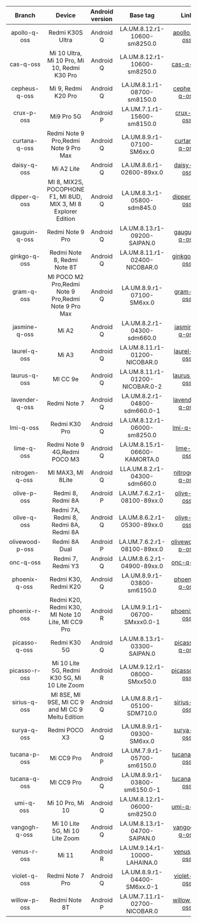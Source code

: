 | Branch | Device | Android version | Base tag | Link |
| :-: | :-: | :-: | :-: | :-: |
| apollo-q-oss | Redmi K30S Ultra | Android Q | LA.UM.8.12.r1-10600-sm8250.0 | [apollo-q-oss](https://github.com/MiCode/vendor_qcom_opensource_wlan/tree/apollo-q-oss) |
| cas-q-oss | Mi 10 Ultra, Mi 10 Pro, Mi 10, Redmi K30 Pro | Android Q | LA.UM.8.12.r1-10600-sm8250.0 | [cas-q-oss](https://github.com/MiCode/vendor_qcom_opensource_wlan/tree/cas-q-oss) |
| cepheus-q-oss | Mi 9, Redmi K20 Pro | Android Q | LA.UM.8.1.r1-08700-sm8150.0 | [cepheus-q-oss](https://github.com/MiCode/vendor_qcom_opensource_wlan/tree/cepheus-q-oss) |
| crux-p-oss | Mi9 Pro 5G | Android P | LA.UM.7.1.r1-15600-sm8150.0 | [crux-p-oss](https://github.com/MiCode/vendor_qcom_opensource_wlan/tree/crux-p-oss) |
| curtana-q-oss | Redmi Note 9 Pro,Redmi Note 9 Pro Max | Android Q | LA.UM.8.9.r1-07100-SM6xx.0 | [curtana-q-oss](https://github.com/MiCode/vendor_qcom_opensource_wlan/tree/curtana-q-oss) |
| daisy-q-oss | Mi A2 Lite| Android Q | LA.UM.8.6.r1-02600-89xx.0 | [daisy-q-oss](https://github.com/MiCode/vendor_qcom_opensource_wlan/tree/daisy-q-oss) |
| dipper-q-oss | MI 8, MIX2S, POCOPHONE F1, MI 8UD, MIX 3, MI 8 Explorer Edition | Android Q | LA.UM.8.3.r1-05800-sdm845.0 | [dipper-q-oss](https://github.com/MiCode/vendor_qcom_opensource_wlan/tree/dipper-q-oss) |
| gauguin-q-oss | Redmi Note 9 Pro | Android Q | LA.UM.8.13.r1-09200-SAIPAN.0 | [gauguin-q-oss](https://github.com/MiCode/vendor_qcom_opensource_wlan/tree/gauguin-q-oss) |
| ginkgo-q-oss | Redmi Note 8, Redmi Note 8T | Android Q | LA.UM.8.11.r1-02400-NICOBAR.0 | [ginkgo-q-oss](https://github.com/MiCode/vendor_qcom_opensource_wlan/tree/ginkgo-q-oss) |
| gram-q-oss | MI POCO M2 Pro,Redmi Note 9 Pro,Redmi Note 9 Pro Max | Android Q | LA.UM.8.9.r1-07100-SM6xx.0 | [gram-q-oss](https://github.com/MiCode/vendor_qcom_opensource_wlan/tree/gram-q-oss) |
| jasmine-q-oss| Mi A2 | Android Q | LA.UM.8.2.r1-04300-sdm660.0 | [jasmine-q-oss](https://github.com/MiCode/vendor_qcom_opensource_wlan/tree/jasmine-q-oss) |
| laurel-q-oss| Mi A3 | Android Q | LA.UM.8.11.r1-01200-NICOBAR.0 | [laurel-q-oss](https://github.com/MiCode/vendor_qcom_opensource_wlan/tree/laurel-q-oss) |
| laurus-q-oss | MI CC 9e | Android Q | LA.UM.8.11.r1-01200-NICOBAR.0-2 | [laurus-q-oss](https://github.com/MiCode/vendor_qcom_opensource_wlan/tree/laurus-q-oss) |
| lavender-q-oss | Redmi Note 7 | Android Q | LA.UM.8.2.r1-04800-sdm660.0-1 | [lavender-q-oss](https://github.com/MiCode/vendor_qcom_opensource_wlan/tree/lavender-q-oss) |
| lmi-q-oss | Redmi K30 Pro| Android Q | LA.UM.8.12.r1-06000-sm8250.0 | [lmi-q-oss](https://github.com/MiCode/vendor_qcom_opensource_wlan/tree/lmi-q-oss) |
| lime-q-oss | Redmi Note 9 4G,Redmi POCO M3 | Android Q | LA.UM.8.15.r1-06600-KAMORTA.0 | [lime-q-oss](https://github.com/MiCode/vendor_qcom_opensource_wlan/tree/lime-q-oss) |
| nitrogen-q-oss | MI MAX3, MI 8Lite| Android Q | LLA.UM.8.2.r1-04300-sdm660.0 | [nitrogen-q-oss](https://github.com/MiCode/vendor_qcom_opensource_wlan/tree/nitrogen-q-oss) |
| olive-p-oss | Redmi 8, Redmi 8A | Android P | LA.UM.7.6.2.r1-08100-89xx.0 | [olive-p-oss](https://github.com/MiCode/vendor_qcom_opensource_wlan/tree/olive-p-oss) |
| olive-q-oss | Redmi 7A, Redmi 8, Redmi 8A, Redmi 8A | Android Q | LA.UM.8.6.2.r1-05300-89xx.0 | [olive-q-oss](https://github.com/MiCode/vendor_qcom_opensource_wlan/tree/olive-q-oss) |
| olivewood-p-oss | Redmi 8A Dual | Android P | LA.UM.7.6.2.r1-08100-89xx.0 | [olivewood-p-oss](https://github.com/MiCode/vendor_qcom_opensource_wlan/tree/olivewood-p-oss) |
| onc-q-oss | Redmi 7, Redmi Y3 | Android Q | LA.UM.8.6.2.r1-04900-89xx.0 | [onc-q-oss](https://github.com/MiCode/vendor_qcom_opensource_wlan/tree/onc-q-oss) |
| phoenix-q-oss | Redmi K30, Redmi K20 | Android Q | LA.UM.8.9.r1-03800-sm6150.0 | [phoenix-q-oss](https://github.com/MiCode/vendor_qcom_opensource_wlan/tree/phoenix-q-oss) |
| phoenix-r-oss | Redmi K20, Redmi K30, MI Note 10 Lite, MI CC9 Pro | Android R | LA.UM.9.1.r1-06700-SMxxx0.0-1 | [phoenix-r-oss](https://github.com/MiCode/vendor_qcom_opensource_wlan/tree/phoenix-r-oss) |
| picasso-q-oss | Redmi K30 5G | Android Q | LA.UM.8.13.r1-03300-SAIPAN.0 | [picasso-q-oss](https://github.com/MiCode/vendor_qcom_opensource_wlan/tree/picasso-q-oss) |
| picasso-r-oss | Mi 10 Lite 5G, Redmi K30 5G, Mi 10 Lite Zoom | Android R | LA.UM.9.12.r1-08000-SMxx50.0 | [picasso-r-oss](https://github.com/MiCode/vendor_qcom_opensource_wlan/tree/picasso-r-oss) |
| sirius-q-oss | MI 8SE, MI 9SE, MI CC 9 and MI CC 9 Meitu Edition | Android Q | LA.UM.8.8.r1-05100-SDM710.0 | [sirius-q-oss](https://github.com/MiCode/vendor_qcom_opensource_wlan/tree/sirius-q-oss) |
| surya-q-oss | Redmi POCO X3 | Android Q | LA.UM.8.9.r1-09300-SM6xx.0 | [surya-q-oss](https://github.com/MiCode/vendor_qcom_opensource_wlan/tree/surya-q-oss) |
| tucana-p-oss | Mi CC9 Pro | Android P | LA.UM.7.9.r1-05700-sm6150.0 | [tucana-p-oss](https://github.com/MiCode/vendor_qcom_opensource_wlan/tree/tucana-p-oss) |
| tucana-q-oss | MI CC9 Pro | Android Q | LA.UM.8.9.r1-03800-sm6150.0-1 | [tucana-q-oss](https://github.com/MiCode/vendor_qcom_opensource_wlan/tree/tucana-q-oss) |
| umi-q-oss | Mi 10 Pro, Mi 10 | Android Q | LA.UM.8.12.r1-06000-sm8250.0 | [umi-q-oss](https://github.com/MiCode/vendor_qcom_opensource_wlan/tree/umi-q-oss) |
| vangogh-q-oss | Mi 10 Lite 5G, Mi 10 Lite Zoom | Android Q | LA.UM.8.13.r1-04700-SAIPAN.0 | [vangogh-q-oss](https://github.com/MiCode/vendor_qcom_opensource_wlan/tree/vangogh-q-oss) |
| venus-r-oss | Mi 11 | Android R | LA.UM.9.14.r1-10000-LAHAINA.0 | [venus-r-oss](https://github.com/MiCode/vendor_qcom_opensource_wlan/tree/venus-r-oss) |
| violet-q-oss | Redmi Note 7 Pro | Android Q | LA.UM.8.9.r1-04400-SM6xx.0-1 | [violet-q-oss](https://github.com/MiCode/vendor_qcom_opensource_wlan/tree/violet-q-oss) |
| willow-p-oss | Redmi Note 8T | Android P | LA.UM.7.11.r1-02700-NICOBAR.0 | [willow-p-oss](https://github.com/MiCode/vendor_qcom_opensource_wlan/tree/willow-p-oss) |
